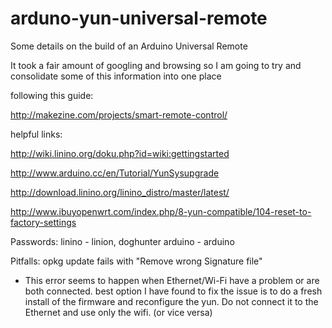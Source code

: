 # arduno-yun-universal-remote
Some details on the build of an Arduino Universal Remote

It took a fair amount of googling and browsing so I am going to try and consolidate some of this information into one place

following this guide:

http://makezine.com/projects/smart-remote-control/


helpful links: 

http://wiki.linino.org/doku.php?id=wiki:gettingstarted

http://www.arduino.cc/en/Tutorial/YunSysupgrade

http://download.linino.org/linino_distro/master/latest/

http://www.ibuyopenwrt.com/index.php/8-yun-compatible/104-reset-to-factory-settings



Passwords: 
linino - linion, doghunter
arduino - arduino

Pitfalls:
opkg update fails with "Remove wrong Signature file"
- This error seems to happen when Ethernet/Wi-Fi have a problem or are both connected. best option I have found to fix the issue is to do a fresh install of the firmware and reconfigure the yun. Do not connect it to the Ethernet and use only the wifi. (or vice versa) 

